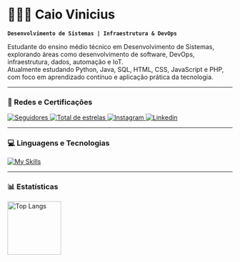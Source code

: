 # 🧑🏾‍💻 Caio Vinicius

**`Desenvolvimento de Sistemas | Infraestrutura & DevOps`**

Estudante do ensino médio técnico em Desenvolvimento de Sistemas, explorando áreas como desenvolvimento de software, DevOps, infraestrutura, dados, automação e IoT.  
Atualmente estudando Python, Java, SQL, HTML, CSS, JavaScript e PHP, com foco em aprendizado contínuo e aplicação prática da tecnologia.

---
### 📡 Redes e Certificações
<p align="left">
<a href="https://github.com/Caioairesd?tab=followers">
        <img 
            alt="Seguidores" 
            title="Seguidores GitHub" 
            src="https://custom-icon-badges.demolab.com/github/followers/Caioairesd?color=236ad3&labelColor=1155ba&style=for-the-badge&logo=github&label=Seguidores&logoColor=white" />
</a>
<a href="https://github.com/Caioairesd?tab=repositories&sort=stargazers">
        <img 
            alt="Total de estrelas" 
            title="Total de estrelas GitHub" 
            src="https://custom-icon-badges.demolab.com/github/stars/caioairesd?color=55960c&style=for-the-badge&labelColor=488207&logo=star&label=estrelas" />
</a>
<a href="https://instagram.com/caioairesd" target="_blank">
        <img
          alt="Instagram" 
          title="Me siga no Instagram"
          src="https://img.shields.io/badge/-Instagram-%23E4405F?style=for-the-badge&logo=instagram&logoColor=white">
</a>
<a href="https://www.linkedin.com/in/caio-vinicius-aires-da-silva-395641306/" target="_blank">
        <img 
          alt="Linkedin" 
          title="Se conecte comigo no Linkedin"
          src="https://img.shields.io/badge/-LinkedIn-%230077B5?style=for-the-badge&logo=linkedin&logoColor=white">
</a>
</p>

---

### 💻 Linguagens e Tecnologias

[![My Skills](https://skillicons.dev/icons?i=python,java,php,javascript,html,css,mysql,git)](https://skillicons.dev)

---

### 📊 Estatísticas
<p>
  <img align="left" alt="Top Langs" height="120" style="padding-right: 20px;" src="https://github-readme-stats.vercel.app/api/top-langs/?username=caioairesd&theme=dark&layout=compact&custom_title=Tecnologias&langs_count=5" />
</p>


